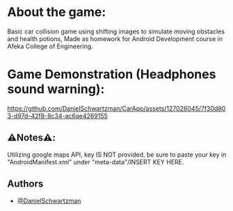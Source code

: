 # About the game:
Basic car collision game using shifting images to simulate moving obstacles and health potions, Made as homework for Android Development course in Afeka College of Engineering.

# Game Demonstration (Headphones sound warning):
https://github.com/DanielSchwartzman/CarApp/assets/127026045/7f30d803-d97d-42f8-8c34-ac6ae4269155


## ⚠️Notes⚠️:
Utilizing google maps API, key IS NOT provided, be sure to paste your key in "AndroidManifest.xml" under "meta-data"/INSERT KEY HERE.

## Authors
- [@DanielSchwartzman](https://github.com/DanielSchwartzman)
